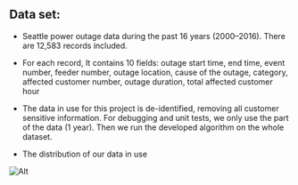 ## Data set: 

* Seattle power outage data during the past 16 years (2000–2016). There are 12,583 records included. 

* For each record, It contains 10 fields: outage start time, end time, event number, feeder number, outage location, cause of the outage, category, affected customer number, outage duration, total affected customer hour

* The data in use for this project is de-identified, removing all customer sensitive information. For debugging and unit tests, we only use the part of the data (1 year). Then we run the developed algorithm on the whole dataset.

* The distribution of our data in use 

![Alt](https://github.com/rkastilani/PowerOutagePredictor/blob/master/Graphs/classDistribution.png)
